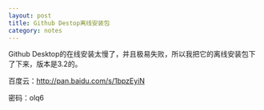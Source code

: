 ```yaml
---
layout: post
title: Github Destop离线安装包
category: notes
---
```


Github Desktop的在线安装太慢了，并且极易失败，所以我把它的离线安装包下了下来，版本是3.2的。

百度云：http://pan.baidu.com/s/1bpzEyiN

密码：olq6